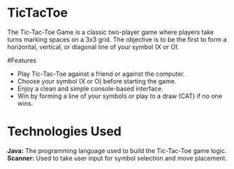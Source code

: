 # TicTacToe

The Tic-Tac-Toe Game is a classic two-player game where players take turns marking spaces on a 3x3 grid. The objective is to be the first to form a horizontal, vertical, or diagonal line of your symbol (X or O).

#Features
- Play Tic-Tac-Toe against a friend or against the computer.
- Choose your symbol (X or O) before starting the game.
- Enjoy a clean and simple console-based interface.
- Win by forming a line of your symbols or play to a draw (CAT) if no one wins.

# Technologies Used
**Java:** The programming language used to build the Tic-Tac-Toe game logic.
**Scanner:** Used to take user input for symbol selection and move placement.

